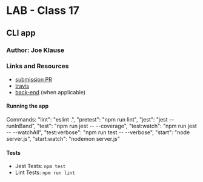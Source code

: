 # LAB - Class 17

## CLI app

### Author: Joe Klause

### Links and Resources
* [submission PR](http://xyz.com)
* [travis](http://xyz.com)
* [back-end](http://xyz.com) (when applicable)

#### Running the app
Commands:
    "lint": "eslint .",
    "pretest": "npm run lint",
    "jest": "jest --runInBand",
    "test": "npm run jest -- --coverage",
    "test:watch": "npm run jest -- --watchAll",
    "test:verbose": "npm run test -- --verbose",
    "start": "node server.js",
    "start:watch": "nodemon server.js"

#### Tests
* Jest Tests: `npm test`
* Lint Tests: `npm run lint`